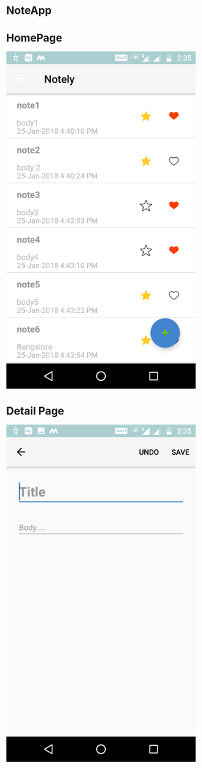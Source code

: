 # NoteApp


# HomePage
<p align="center">
<img src="https://github.com/NeerajAndroid/NoteApp/blob/master/Screenshot_20180127-143526.png"/>
</p>


# Detail Page
<p align="center">
  <img src="https://github.com/NeerajAndroid/NoteApp/blob/master/Screenshot_20180127-143534%20(1).png"/>
</p>
